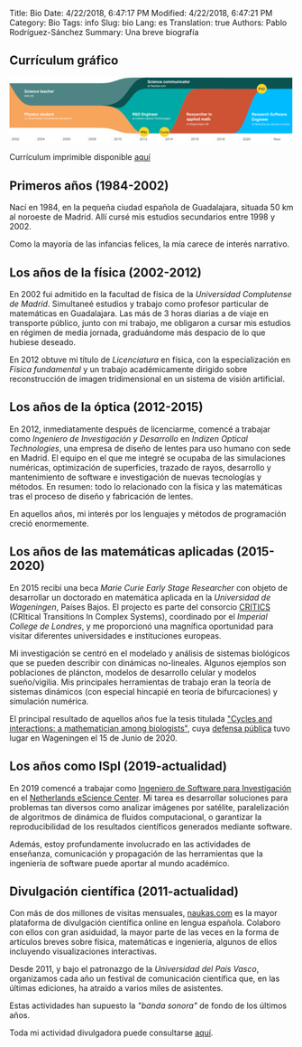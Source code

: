Title: Bio
Date: 4/22/2018, 6:47:17 PM
Modified: 4/22/2018, 6:47:21 PM
Category: Bio
Tags: info
Slug: bio
Lang: es
Translation: true
Authors: Pablo Rodríguez-Sánchez
Summary: Una breve biografía

## Currículum gráfico
![visual_cv](../images/visual_cv.png)

Currículum imprimible disponible [aquí](../pdfs/CV.pdf)

## Primeros años (1984-2002)
Nací en 1984, en la pequeña ciudad española de Guadalajara, situada 50 km al noroeste de Madrid. Allí cursé mis estudios secundarios entre 1998 y 2002.

Como la mayoría de las infancias felices, la mía carece de interés narrativo.

## Los años de la física (2002-2012)
En 2002 fui admitido en la facultad de física de la _Universidad Complutense de Madrid_. Simultaneé estudios y trabajo como profesor particular de matemáticas en Guadalajara. Las más de 3 horas diarias a de viaje en transporte público, junto con mi trabajo, me obligaron a cursar mis estudios en régimen de media jornada, graduándome más despacio de lo que hubiese deseado.

En 2012 obtuve mi título de _Licenciatura_ en física, con la especialización en _Física fundamental_ y un trabajo académicamente dirigido sobre reconstrucción de imagen tridimensional en un sistema de visión artificial.

## Los años de la óptica (2012-2015)
En 2012, inmediatamente después de licenciarme, comencé a trabajar como _Ingeniero de Investigación y Desarrollo_ en _Indizen Optical Technologies_, una empresa de diseño de lentes para uso humano con sede en Madrid. El equipo en el que me integré se ocupaba de las simulaciones numéricas, optimización de superficies, trazado de rayos, desarrollo y mantenimiento de software e investigación de nuevas tecnologías y métodos. En resumen: todo lo relacionado con la física y las matemáticas tras el proceso de diseño y fabricación de lentes.

En aquellos años, mi interés por los lenguajes y métodos de programación creció enormemente.

## Los años de las matemáticas aplicadas (2015-2020)
En 2015 recibí una beca _Marie Curie Early Stage Researcher_ con objeto de desarrollar un doctorado en matemática aplicada en la _Universidad de Wageningen_, Países Bajos. El projecto es parte del consorcio [CRITICS](http://www.criticsitn.eu/wp/) (CRItical Transitions In Complex Systems), coordinado por el _Imperial College de Londres_, y me proporcionó una magnífica oportunidad para visitar diferentes universidades e instituciones europeas.

Mi investigación se centró en el modelado y análisis de sistemas biológicos que se pueden describir con dinámicas no-lineales. Algunos ejemplos son poblaciones de pláncton, modelos de desarrollo celular y modelos sueño/vigilia. Mis principales herramientas de trabajo eran la teoría de sistemas dinámicos (con especial hincapié en teoría de bifurcaciones) y simulación numérica.

El principal resultado de aquellos años fue la tesis titulada ["Cycles and interactions: a mathematician among biologists"](https://doi.org/10.18174/520571), cuya [defensa pública](https://weblectures.wur.nl/P2G/Player/Player.aspx?id=cO4PsN) tuvo lugar en Wageningen el 15 de Junio de 2020.

## Los años como ISpI (2019-actualidad)
En 2019 comencé a trabajar como [Ingeniero de Software para Investigación](https://es.wikipedia.org/wiki/Ingenier%C3%ADa_de_software_para_investigaci%C3%B3n) en el [Netherlands eScience Center](https://www.esciencecenter.nl/). Mi tarea es desarrollar soluciones para problemas tan diversos como analizar imágenes por satélite, paralelización de algoritmos de dinámica de fluidos computacional, o garantizar la reproducibilidad de los resultados científicos generados mediante software.

Además, estoy profundamente involucrado en las actividades de enseñanza, comunicación y propagación de las herramientas que la ingeniería de software puede aportar al mundo académico.

## Divulgación científica (2011-actualidad)
Con más de dos millones de visitas mensuales, [naukas.com](http://naukas.com) es la mayor plataforma de divulgación científica online en lengua española. Colaboro con ellos con gran asiduidad, la mayor parte de las veces en la forma de artículos breves sobre física, matemáticas e ingeniería, algunos de ellos incluyendo visualizaciones interactivas.

Desde 2011, y bajo el patronazgo de la _Universidad del País Vasco_, organizamos cada año un festival de comunicación científica que, en las últimas ediciones, ha atraído a varios miles de asistentes.

Estas actividades han supuesto la _"banda sonora"_ de fondo de los últimos años.

Toda mi actividad divulgadora puede consultarse [aquí]({filename}/pages/sci-comm-es.md).
